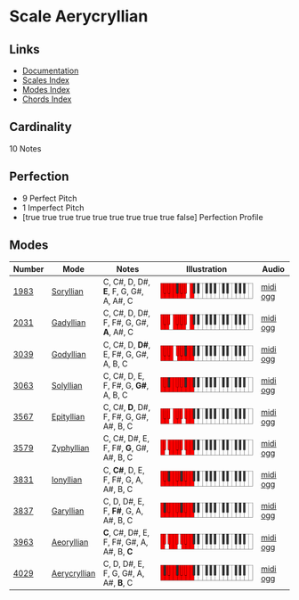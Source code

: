 # Scale Aerycryllian

## Links

- [Documentation](index.md)
- [Scales Index](Scales.md)
- [Modes Index](Modes.md)
- [Chords Index](Chords.md)

## Cardinality

10 Notes

## Perfection

- 9 Perfect Pitch
- 1 Imperfect Pitch
- [true true true true true true true true true false] Perfection Profile

## Modes

| Number | Mode | Notes | Illustration | Audio |
|--------|------|-------|--------------|-------|
| [1983](https://ianring.com/musictheory/scales/1983) | [Soryllian](ModeSoryllian.md) | C, C#, D, D#, **E**, F, G, G#, A, A#, C | ![CNaturalSoryllian](ModeCNaturalSoryllian.png) | [midi](ModeCNaturalSoryllian.mid) [ogg](ModeCNaturalSoryllian.ogg) | 
| [2031](https://ianring.com/musictheory/scales/2031) | [Gadyllian](ModeGadyllian.md) | C, C#, D, D#, F, F#, G, G#, **A**, A#, C | ![CNaturalGadyllian](ModeCNaturalGadyllian.png) | [midi](ModeCNaturalGadyllian.mid) [ogg](ModeCNaturalGadyllian.ogg) | 
| [3039](https://ianring.com/musictheory/scales/3039) | [Godyllian](ModeGodyllian.md) | C, C#, D, **D#**, E, F#, G, G#, A, B, C | ![CNaturalGodyllian](ModeCNaturalGodyllian.png) | [midi](ModeCNaturalGodyllian.mid) [ogg](ModeCNaturalGodyllian.ogg) | 
| [3063](https://ianring.com/musictheory/scales/3063) | [Solyllian](ModeSolyllian.md) | C, C#, D, E, F, F#, G, **G#**, A, B, C | ![CNaturalSolyllian](ModeCNaturalSolyllian.png) | [midi](ModeCNaturalSolyllian.mid) [ogg](ModeCNaturalSolyllian.ogg) | 
| [3567](https://ianring.com/musictheory/scales/3567) | [Epityllian](ModeEpityllian.md) | C, C#, **D**, D#, F, F#, G, G#, A#, B, C | ![CNaturalEpityllian](ModeCNaturalEpityllian.png) | [midi](ModeCNaturalEpityllian.mid) [ogg](ModeCNaturalEpityllian.ogg) | 
| [3579](https://ianring.com/musictheory/scales/3579) | [Zyphyllian](ModeZyphyllian.md) | C, C#, D#, E, F, F#, **G**, G#, A#, B, C | ![CNaturalZyphyllian](ModeCNaturalZyphyllian.png) | [midi](ModeCNaturalZyphyllian.mid) [ogg](ModeCNaturalZyphyllian.ogg) | 
| [3831](https://ianring.com/musictheory/scales/3831) | [Ionyllian](ModeIonyllian.md) | C, **C#**, D, E, F, F#, G, A, A#, B, C | ![CNaturalIonyllian](ModeCNaturalIonyllian.png) | [midi](ModeCNaturalIonyllian.mid) [ogg](ModeCNaturalIonyllian.ogg) | 
| [3837](https://ianring.com/musictheory/scales/3837) | [Garyllian](ModeGaryllian.md) | C, D, D#, E, F, **F#**, G, A, A#, B, C | ![CNaturalGaryllian](ModeCNaturalGaryllian.png) | [midi](ModeCNaturalGaryllian.mid) [ogg](ModeCNaturalGaryllian.ogg) | 
| [3963](https://ianring.com/musictheory/scales/3963) | [Aeoryllian](ModeAeoryllian.md) | **C**, C#, D#, E, F, F#, G#, A, A#, B, **C** | ![CNaturalAeoryllian](ModeCNaturalAeoryllian.png) | [midi](ModeCNaturalAeoryllian.mid) [ogg](ModeCNaturalAeoryllian.ogg) | 
| [4029](https://ianring.com/musictheory/scales/4029) | [Aerycryllian](ModeAerycryllian.md) | C, D, D#, E, F, G, G#, A, A#, **B**, C | ![CNaturalAerycryllian](ModeCNaturalAerycryllian.png) | [midi](ModeCNaturalAerycryllian.mid) [ogg](ModeCNaturalAerycryllian.ogg) | 
